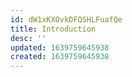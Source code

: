 ```yaml
---
id: dW1xKXOvkDFQSHLFuafQe
title: Introduction
desc: ''
updated: 1639759645938
created: 1639759645938
---
```


